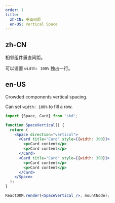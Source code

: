 ```yaml
---
order: 1
title:
  zh-CN: 垂直间距
  en-US: Vertical Space
---
```


## zh-CN

相邻组件垂直间距。

可以设置 `width: 100%` 独占一行。

## en-US

Crowded components vertical spacing.

Can set `width: 100%` to fill a row.

```jsx
import {Space, Card} from 'skd';

function SpaceVertical() {
  return (
    <Space direction="vertical">
      <Card title="Card" style={{width: 300}}>
        <p>Card content</p>
        <p>Card content</p>
      </Card>
      <Card title="Card" style={{width: 300}}>
        <p>Card content</p>
        <p>Card content</p>
      </Card>
    </Space>
  );
}

ReactDOM.render(<SpaceVertical />, mountNode);
```
